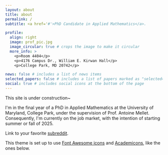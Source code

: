 ```yaml
---
layout: about
title: about
permalink: /
subtitle: <a href='#'>PhD Candidate in Applied Mathematics</a>. 

profile:
  align: right
  image: prof_pic.jpg
  image_circular: true # crops the image to make it circular
  more_info: >
    <p>Room 4404</p>
    <p>4176 Campus Dr., William E. Kirwan Hall</p>
    <p>College Park, MD 20742</p>

news: false # includes a list of news items
selected_papers: false # includes a list of papers marked as "selected={true}"
social: true # includes social icons at the bottom of the page
---
```

This site is under construction~

I'm in the final year of a PhD in Applied Mathematics at the University of Maryland, College Park, under the supervision 
of Prof. Antoine Mellet. Consequently, I'm currently on the job market, with the intention of starting summer or fall of 2025.

Link to your favorite [subreddit](http://reddit.com). 

This theme is set up to use [Font Awesome icons](https://fontawesome.com/) and [Academicons](https://jpswalsh.github.io/academicons/), like the ones below. 
